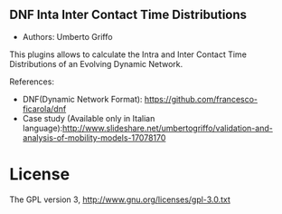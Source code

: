 ## DNF Inta Inter Contact Time Distributions
* Authors: Umberto Griffo

This plugins allows to calculate the Intra and Inter Contact Time Distributions of an Evolving Dynamic Network.


References:
* DNF(Dynamic Network Format): https://github.com/francesco-ficarola/dnf
* Case study (Available only in Italian language):http://www.slideshare.net/umbertogriffo/validation-and-analysis-of-mobility-models-17078170

# License
The GPL version 3, http://www.gnu.org/licenses/gpl-3.0.txt
